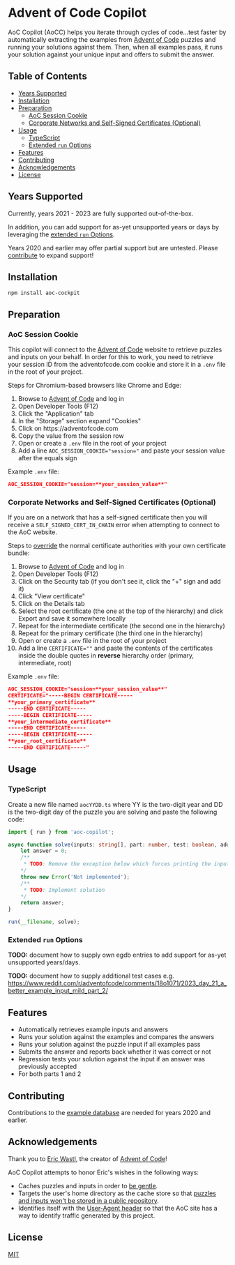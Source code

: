 # Advent of Code Copilot

AoC Copilot (AoCC) helps you iterate through cycles of code...test faster by automatically extracting the examples from [Advent of Code](https://adventofcode.com/) puzzles and running your solutions against them.  Then, when all examples pass, it runs your solution against your unique input and offers to submit the answer.

## Table of Contents
- [Years Supported](#years-supported)
- [Installation](#installation)
- [Preparation](#preparation)
    - [AoC Session Cookie](#aoc-session-cookie)
    - [Corporate Networks and Self-Signed Certificates (Optional)](#corporate-networks-and-self-signed-certificates)
- [Usage](#usage)
    - [TypeScript](#typescript)
    - [Extended `run` Options](#extended-run-options)
- [Features](#features)
- [Contributing](#contributing)
- [Acknowledgements](#acknowledgements)
- [License](#license)

<a id="years-supported"></a>
## Years Supported

Currently, years 2021 - 2023 are fully supported out-of-the-box.

In addition, you can add support for as-yet unsupported years or days by leveraging the [extended `run` Options](#extended-run-options).

Years 2020 and earlier may offer partial support but are untested.  Please [contribute](#contributing) to expand support!

<a id="installation"></a>
## Installation
```shell
npm install aoc-cockpit
```

<a id="preparation"></a>
## Preparation

<a id="aoc-session-cookie"></a>
### AoC Session Cookie

This copilot will connect to the [Advent of Code](https://adventofcode.com/) website to retrieve puzzles and inputs on your behalf.
In order for this to work, you need to retrieve your session ID from the adventofcode.com cookie and store it in a `.env` file in the root of your project.

Steps for Chromium-based browsers like Chrome and Edge:
1. Browse to [Advent of Code](https://adventofcode.com/) and log in
2. Open Developer Tools (F12)
3. Click the "Application" tab
4. In the "Storage" section expand "Cookies"
5. Click on https<nolink>://adventofcode.com
6. Copy the value from the session row
7. Open or create a `.env` file in the root of your project
8. Add a line `AOC_SESSION_COOKIE="session="` and paste your session value after the equals sign

Example `.env` file:
```json
AOC_SESSION_COOKIE="session=**your_session_value**"
```

<a id="corporate-networks-and-self-signed-certificates"></a>
### Corporate Networks and Self-Signed Certificates (Optional)

If you are on a network that has a self-signed certificate then you will receive a `SELF_SIGNED_CERT_IN_CHAIN` error when attempting to connect to the AoC website.

Steps to [override](https://nodejs.org/api/tls.html#tlscreatesecurecontextoptions) the normal certificate authorities with your own certificate bundle:
1. Browse to [Advent of Code](https://adventofcode.com/) and log in
2. Open Developer Tools (F12)
3. Click on the Security tab (if you don't see it, click the "+" sign and add it)
4. Click "View certificate"
5. Click on the Details tab
6. Select the root certificate (the one at the top of the hierarchy) and click Export and save it somewhere locally
7. Repeat for the intermediate certificate (the second one in the hierarchy)
8. Repeat for the primary certificate (the third one in the hierarchy)
9. Open or create a `.env` file in the root of your project
10. Add a line `CERTIFICATE=""` and paste the contents of the certificates inside the double quotes in **reverse** hierarchy order (primary, intermediate, root)

Example `.env` file:
```json
AOC_SESSION_COOKIE="session=**your_session_value**"
CERTIFICATE="-----BEGIN CERTIFICATE-----
**your_primary_certificate**
-----END CERTIFICATE-----
-----BEGIN CERTIFICATE-----
**your_intermediate_certificate**
-----END CERTIFICATE-----
-----BEGIN CERTIFICATE-----
**your_root_certificate**
-----END CERTIFICATE-----"
```

<a id="usage"></a>
## Usage

<a id="typescript"></a>
### TypeScript

Create a new file named `aocYYDD.ts` where YY is the two-digit year and DD is the two-digit day of the puzzle you are solving and paste the following code:
```ts
import { run } from 'aoc-copilot';

async function solve(inputs: string[], part: number, test: boolean, additionalInfo?: { [key:string]: string }): Promise<number | string> {
    let answer = 0;
    /**
     * TODO: Remove the exception below which forces printing the input and expected answer to the console
    */
    throw new Error('Not implemented');
    /**
     * TODO: Implement solution
    */
    return answer;
}

run(__filename, solve);
```

<a id="extended-run-options"></a>
### Extended `run` Options

**TODO:** document how to supply own egdb entries to add support for as-yet unsupported years/days.

**TODO:** document how to supply additional test cases e.g. <https://www.reddit.com/r/adventofcode/comments/18o1071/2023_day_21_a_better_example_input_mild_part_2/>

<a id="features"></a>
## Features

- Automatically retrieves example inputs and answers
- Runs your solution against the examples and compares the answers
- Runs your solution against the puzzle input if all examples pass
- Submits the answer and reports back whether it was correct or not
- Regression tests your solution against the input if an answer was previously accepted
- For both parts 1 and 2

<a id="contributing"></a>
## Contributing

Contributions to the [example database](src/egdb.md) are needed for years 2020 and earlier.

<a id="acknowledgements"></a>
## Acknowledgements

Thank you to [Eric Wastl](http://was.tl/), the creator of [Advent of Code](https://adventofcode.com)!

AoC Copilot attempts to honor Eric's wishes in the following ways:

- Caches puzzles and inputs in order to [be gentle](https://www.reddit.com/r/adventofcode/comments/3v64sb/aoc_is_fragile_please_be_gentle/).
- Targets the user's home directory as the cache store so that [puzzles and inputs won't be stored in a public repository](https://adventofcode.com/2023/about#faq_copying).
- Identifies itself with the [User-Agent header](https://www.reddit.com/r/adventofcode/comments/z9dhtd/please_include_your_contact_info_in_the_useragent/) so that the AoC site has a way to identify traffic generated by this project.

<a id="license"></a>
## License
[MIT](LICENSE)